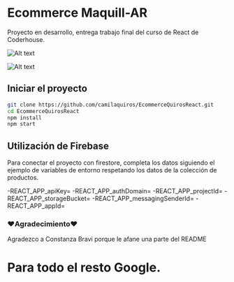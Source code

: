 # Ecommerce Maquill-AR

Proyecto en desarrollo, entrega trabajo final del curso de React de Coderhouse.

![ Alt text](https://firebasestorage.googleapis.com/v0/b/ecommercequiros.appspot.com/o/EntregaReactQuiros2.gif?alt=media&token=174d1ff8-d3b4-4e6a-9ba1-1e678863e7f0)

![ Alt text](https://firebasestorage.googleapis.com/v0/b/ecommercequiros.appspot.com/o/EntregaReactQuiros.gif?alt=media&token=d66fc018-2bae-4294-a0a4-426c2b7de245)

## Iniciar el proyecto

```bash
git clone https://github.com/camilaquiros/EcommerceQuirosReact.git
cd EcommerceQuirosReact
npm install
npm start
```
## Utilización de Firebase

Para conectar el proyecto con firestore, completa los datos siguiendo el ejemplo de variables de entorno respetando los datos de la colección de productos.

-REACT_APP_apiKey=
-REACT_APP_authDomain=
-REACT_APP_projectId=
-REACT_APP_storageBucket=
-REACT_APP_messagingSenderId=
-REACT_APP_appId=


### ❤Agradecimiento❤ 
Agradezco a Constanza Bravi porque le afane una parte del README

# Para todo el resto Google.
